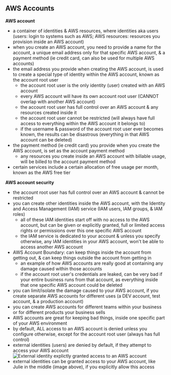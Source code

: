 ## AWS Accounts

**AWS account**
* a container of identities & AWS resources, where identities aka users (users: login to systems such as AWS; AWS resources: resources you provision inside an AWS account)
* when you create an AWS account, you need to provide a name for the account, a unique email address only for that specific AWS account, & a payment method (ie credit card, can also be used for multiple AWS accounts)
* the email address you provide when creating the AWS account, is used to create a special type of identity within the AWS account, known as the account root user
  * the account root user is the only identity (user) created with an AWS account 
  * every AWS account will have its own account root user (CANNOT overlap with another AWS account)
  * the account root user has full control over an AWS account & any resources created inside it
  * the account root user cannot be restricted (will always have full access to everything within the AWS account it belongs to)
  * if the username & password of the account root user ever becomes known, the results can be disastrous (everything in that AWS account can be deleted)
* the payment method (ie credit card) you provide when you create the AWS account, is set as the account payment method
  * any resources you create inside an AWS account with billable usage, will be billed to the account payment method
* certain services include a certain allocation of free usage per month, known as the AWS free tier
 
**AWS account security**
* the account root user has full control over an AWS account & cannot be restricted
* you can create other identities inside the AWS account, with the Identity and Access Management (IAM) service (IAM users, IAM groups, & IAM roles)
  * all of these IAM identities start off with no access to the AWS account, but can be given or explicitly granted, full or limited access rights or permissions over this one specific AWS account
  * the IAM service is dedicated to your account & unless you specify otherwise, any IAM identities in your AWS account, won't be able to access another AWS account
* AWS Account Boundary: can keep things inside the account from getting out, & can keep things outside the account from getting in
  * an example of how AWS accounts are really good at containing any damage caused within those accounts  
  * if the account root user's credentials are leaked, can be very bad if your entire business runs from that account, as everything inside that one specific AWS account could be deleted
* you can limit/isolate the damage caused to your AWS account, if you create separate AWS accounts for different uses (a DEV account, test account, & a production account)
* you can create AWS accounts for different teams within your business or for different products your business sells
* AWS accounts are great for keeping bad things, inside one specific part of your AWS environment
* by default, ALL access to an AWS account is denied unless you configure otherwise, except for the account root user (always has full control)
* external identities (users) are denied by default, if they attempt to access your AWS account
![External identity explictly granted access to an AWS account](https://i.postimg.cc/PxTqNt2m/image6.png)
* external identities can be granted access to your AWS account, like Julie in the middle (image above), if you explicitly allow this access

